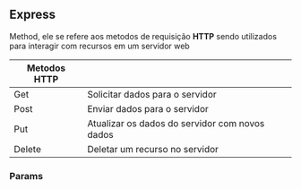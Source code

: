## Express

Method, ele se refere aos metodos de requisição <b>HTTP</b> sendo utilizados para interagir com recursos em um servidor web

|Metodos  HTTP ||
|- |-|
| Get | Solicitar dados para o servidor|
| Post | Enviar dados para o servidor|
| Put | Atualizar os dados do servidor com novos dados|
| Delete | Deletar um recurso no servidor|


### Params

